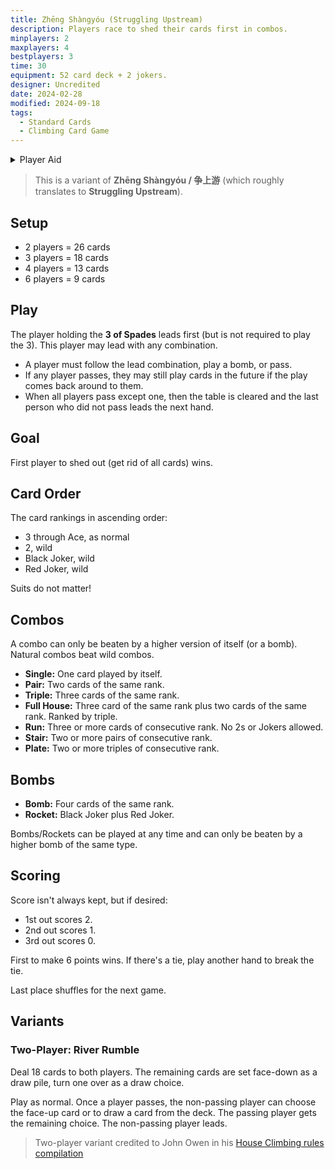 ```yaml
---
title: Zhēng Shàngyóu (Struggling Upstream)
description: Players race to shed their cards first in combos.
minplayers: 2
maxplayers: 4
bestplayers: 3
time: 30
equipment: 52 card deck + 2 jokers.
designer: Uncredited
date: 2024-02-28
modified: 2024-09-18
tags:
  - Standard Cards
  - Climbing Card Game
---
```


<details>
<summary>Player Aid</summary>
<div class="table-full">

|Combo (ASC)|Example|
|:--|:--:|
|**Single** |8|
|**Pair**|99|
|**Trip**|444|
|**Full House**|66KKK|
|**Run** (no 2s or JKs)|456|
|**Stair**|JJQQ|
|**Plate**|777888|
|**Bomb**|3333|
|**Rocket**|Both Jokers|

</div>

Player with 3♠︎ starts. Bombs/Rockets can be played at any time. Natural combos beat wild combos. Suits do not matter.

|**Card Rank** (ASC)|
|:--|
|3 &rarr; A (as normal)|
|2 (wild)|
|Black Joker (wild)|
|Red Joker (wild)|

</details>

> This is a variant of **Zhēng Shàngyóu / 争上游** (which roughly translates to **Struggling Upstream**).

## Setup

- 2 players = 26 cards
- 3 players = 18 cards
- 4 players = 13 cards
- 6 players = 9 cards

## Play

The player holding the **3 of Spades** leads first (but is not required to play the 3). This player may lead with any combination.

- A player must follow the lead combination, play a bomb, or pass.
- If any player passes, they may still play cards in the future if the play comes back around to them.
- When all players pass except one, then the table is cleared and the last person who did not pass leads the next hand.

## Goal

First player to shed out (get rid of all cards) wins.

## Card Order

The card rankings in ascending order:

- 3 through Ace, as normal
- 2, wild
- Black Joker, wild
- Red Joker, wild

Suits do not matter!

## Combos

A combo can only be beaten by a higher version of itself (or a bomb). Natural combos beat wild combos.

- **Single:** One card played by itself.
- **Pair:** Two cards of the same rank.
- **Triple:** Three cards of the same rank.
- **Full House:** Three card of the same rank plus two cards of the same rank. Ranked by triple.
- **Run:** Three or more cards of consecutive rank. No 2s or Jokers allowed.
- **Stair:** Two or more pairs of consecutive rank.
- **Plate:** Two or more triples of consecutive rank.

## Bombs

- **Bomb:** Four cards of the same rank.
- **Rocket:** Black Joker plus Red Joker.

Bombs/Rockets can be played at any time and can only be beaten by a higher bomb of the same type.

## Scoring

Score isn't always kept, but if desired:

- 1st out scores 2.
- 2nd out scores 1.
- 3rd out scores 0.

First to make 6 points wins. If there's a tie, play another hand to break the tie.

Last place shuffles for the next game.

## Variants

### Two-Player: River Rumble

Deal 18 cards to both players. The remaining cards are set face-down as a draw pile, turn one over as a draw choice.

Play as normal. Once a player passes, the non-passing player can choose the face-up card or to draw a card from the deck. The passing player gets the remaining choice. The non-passing player leads.

> Two-player variant credited to John Owen in his [House Climbing rules compilation](https://boardgamegeek.com/boardgame/417097/house-climber)

